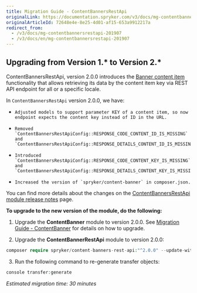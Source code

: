 ```yaml
---
title: Migration Guide - ContentBannersRestApi
originalLink: https://documentation.spryker.com/v3/docs/mg-contentbannersrestapi-201907
originalArticleId: 72648e4e-8e25-4d01-af15-653a9912217a
redirect_from:
  - /v3/docs/mg-contentbannersrestapi-201907
  - /v3/docs/en/mg-contentbannersrestapi-201907
---
```


## Upgrading from Version 1.* to Version 2.*
ContentBannersRestApi, version 2.0.0 introduces the [Banner content item](/docs/scos/user/features/{{page.version}}/cms/content-items/content-items-types-module-relations.html) functionality that allows retrieving its data by the content item key via REST API endpoint for all or a specific locale.

In `ContentBannersRestApi` version 2.0.0, we have:

*     Adjusted models to support parameter KEY of a content item, so now endpoint expects the content key instead of ID in the URL.
*     Removed `ContentBannersRestApiConfig::RESPONSE_CODE_CONTENT_ID_IS_MISSING` and `ContentBannersRestApiConfig::RESPONSE_DETAILS_CONTENT_ID_IS_MISSING`.
*     Introduced `ContentBannersRestApiConfig::RESPONSE_CODE_CONTENT_KEY_IS_MISSING` and `ContentBannersRestApiConfig::RESPONSE_DETAILS_CONTENT_KEY_IS_MISSING`.
*     Increased the version of `spryker/content-banner` in composer.json.

You can find more details about the changes on the [ContentBannersRestApi module release notes](https://github.com/spryker/content-banners-rest-api/releases/tag/2.0.0) page.

**To upgrade to the new version of the module, do the following:**

1. Upgrade the **ContentBanner** module to version 2.0.0. See [Migration Guide - ContentBanner](/docs/scos/dev/module-migration-guides/{{page.version}}/migration-guide-contentbanner.html) for  details on how to upgrade.

2. Upgrade the **ContentBannerRestApi** module to version 2.0.0:

```php
composer require spryker/content-banners-rest-api:"^2.0.0" --update-with-dependencies
```

3. Run the following command to re-generate transfer objects:

```php
console transfer:generate
```
*Estimated migration time: 30 minutes*

<!-- Last review date: Jul 04, 2019 by Sergey Samoylov, Yuliia Boiko-->
